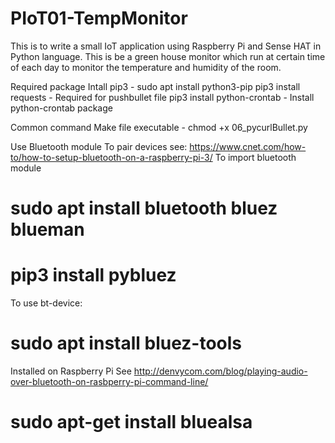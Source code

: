 # PIoT01-TempMonitor
This is to write a small IoT application using Raspberry Pi and Sense HAT in Python language. This is be a green house monitor which run at certain time of each day to monitor the temperature and humidity of the room.

Required package
Intall pip3 - sudo apt install python3-pip
pip3 install requests   - Required for pushbullet file
pip3 install python-crontab     - Install python-crontab package


Common command
Make file executable
    - chmod +x 06_pycurlBullet.py

Use Bluetooth module
To pair devices see: https://www.cnet.com/how-to/how-to-setup-bluetooth-on-a-raspberry-pi-3/
To import bluetooth module
# sudo apt install bluetooth bluez blueman
# pip3 install pybluez

To use bt-device: 
# sudo apt install bluez-tools

Installed on Raspberry Pi
See http://denvycom.com/blog/playing-audio-over-bluetooth-on-rasbperry-pi-command-line/
# sudo apt-get install bluealsa

